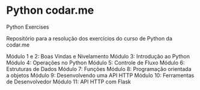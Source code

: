 # Python codar.me
 Python Exercises

 Repositório para a resolução dos exercícios do curso de Python da codar.me
 
 Módulo 1 e 2: Boas Vindas e Nivelamento
 Módulo 3:     Introdução ao Python
 Módulo 4:     Operações no Python
 Módulo 5:     Controle de Fluxo
 Módulo 6:     Estruturas de Dados
 Módulo 7:     Funções 
 Módulo 8:     Programação orientada a objetos
 Módulo 9:     Desenvolvendo uma API HTTP
 Módulo 10:    Ferramentas de Desenvolvedor
 Módulo 11:    API HTTP com Flask
